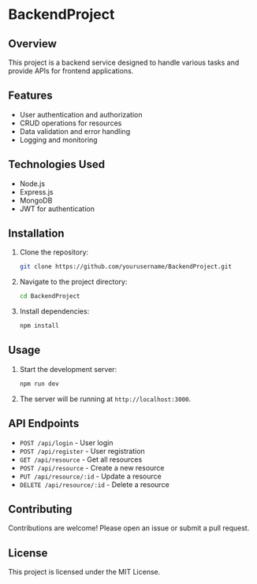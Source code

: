 # BackendProject

## Overview
This project is a backend service designed to handle various tasks and provide APIs for frontend applications.

## Features
- User authentication and authorization
- CRUD operations for resources
- Data validation and error handling
- Logging and monitoring

## Technologies Used
- Node.js
- Express.js
- MongoDB
- JWT for authentication

## Installation
1. Clone the repository:
    ```bash
    git clone https://github.com/yourusername/BackendProject.git
    ```
2. Navigate to the project directory:
    ```bash
    cd BackendProject
    ```
3. Install dependencies:
    ```bash
    npm install
    ```

## Usage
1. Start the development server:
    ```bash
    npm run dev
    ```
2. The server will be running at `http://localhost:3000`.

## API Endpoints
- `POST /api/login` - User login
- `POST /api/register` - User registration
- `GET /api/resource` - Get all resources
- `POST /api/resource` - Create a new resource
- `PUT /api/resource/:id` - Update a resource
- `DELETE /api/resource/:id` - Delete a resource

## Contributing
Contributions are welcome! Please open an issue or submit a pull request.

## License
This project is licensed under the MIT License.